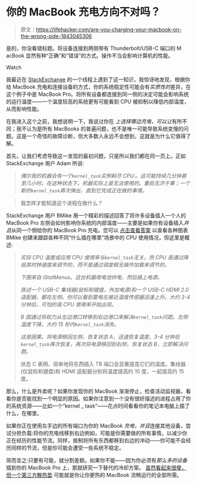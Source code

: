 # 你的 MacBook 充电方向不对吗？

> 原文：<https://lifehacker.com/are-you-charging-your-macbook-on-the-wrong-side-1843045306>

是的，你没看错标题。将设备连接到两侧带有 Thunderbolt/USB-C 端口的 M acBook 显然有种“正确”和“错误”的方式。操作不当会影响计算机的性能。

Watch

我最近在 [StackExchange](https://apple.stackexchange.com/questions/363337/how-to-find-cause-of-high-kernel-task-cpu-usage?answertab=active#tab-top) 的一个线程上遇到了这一知识，我惊讶地发现，根据你给 MacBook 充电和连接设备的方式，你的系统稳定性可能会有*实质性的*差异，在这个例子中是 MacBook Pro。将所有设备都连接到同一侧的决定可能会影响系统的运行温度——一个温度较高的系统更有可能看到 CPU 被抑制以降低内部温度，从而影响性能。

在我进入这个之前，我想说明一下，我说过你在 *上选择哪边充电，可以让*有所不同；我不认为是所有 MacBooks 的普遍问题，也不是唯一可能导致系统变慢的问题。这是一个奇怪的故障诊断，但大多数人永远不会想到，这就是为什么它值得了解。

首先，让我们考虑导致这一发现的最初问题，只是所以我们都在同一页上。正如 StackExchange 用户 Adam 所说:

> *偶尔我的机器会有一个`kernel_task`实例耗尽 CPU:。这可能持续几分钟甚至几小时。在这种状态下，机器实际上是无法使用的。重启无济于事；一个新的`kernel_task`再次弹出，直到它完成正在做的事情。*

> 我怎样才能知道这个进程在做什么？

StackExchange 用户 BMike 用一个精彩的描述回答了将许多设备插入一个人的 MacBook Pro 左侧会如何影响你系统的内部温度——主要是如果你有设备插入*并且*从同一个侧给你的 MacBook Pro 充电。您可以 [点击查看答案](https://apple.stackexchange.com/a/363933) 以查看各种图表 BMike 创建来跟踪各种不同“什么插在哪里”场景中的 CPU 使用情况，但这里是概述:

> *实际 CPU 温度或应用 CPU 使用率与`kernel_task`无关。热 CPU 是通过降低其时钟速度来调节的，而不是通过调度假无操作加载来调节的。*
> 
> *下图来自 iStatMenus。这台机器用电池供电，然后插上电源。*
> 
> *陈述一个 USB-C 集线器(鼠标和键盘，外加电源)和一个 USB-C HDMI 2.0 适配器，都在左侧。你可以看到雷电左接近温度传感器迅速上升。大约 3-4 分钟后，可怕的高 CPU 使用率开始出现。*
> 
> *B 国通过将权力从左边港口转移到右边港口来解决`kernel_task`问题。左侧温度下降，大约 15 秒内`kernel_task`消失。*
> 
> *这是因果。将电源移回左侧，恢复状态 A，迅速恢复温度，3-4 分钟后`kernel_task`再次恢复。再次将电源移回到右侧，恢复状态 B，立即解决问题。*
> 
> 状态 C 表明，简单地将东西插入 TB 端口会显著提高它们的温度。集线器(仅鼠标和键盘)和 HDMI 适配器分别将温度提高约 10 度，一起提高约 15 度。

那么，什么是外卖呢？如果你发现你的 MacBook 渐渐停止，检查活动监视器，看看你是否能找到一个明显的原因。如果你注意到一个没有很好描述的进程占用了你的系统资源——比如一个“kernel _ task”——花点时间看看你的笔记本电脑上插了什么，在哪里。

如果你正在使用左手边的所有端口为你的 MacBook *充电，并且*连接其他设备，尝试分担负载:将你的充电线移到右边例如，可能是你需要做的所有事情，以减少你正在经历的性能节流。同样，抵制将所有东西都移到右边的冲动——你可能不会经历同样的节流，但是你可能会遭受一些系统不稳定。

简而言之:只要有可能，就分割差额。如果你不能——因为你必须有*那么多的设备*插到你的 MacBook Pro 上，那就研究一下替代的冷却方案。 [虽然看起来很傻，但一个第三方散热垫](https://www.imore.com/best-cooling-pads-macbook-pro) 可能就是你让你更热的 MacBook 流畅运行的全部所需。